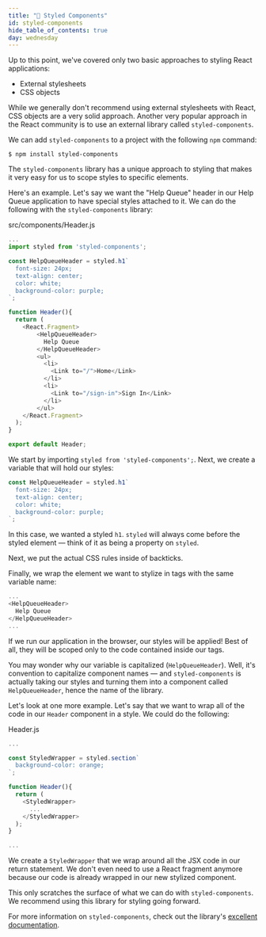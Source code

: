 ```yaml
---
title: "📓 Styled Components"
id: styled-components
hide_table_of_contents: true
day: wednesday
---
```


Up to this point, we've covered only two basic approaches to styling React applications:

* External stylesheets
* CSS objects

While we generally don't recommend using external stylesheets with React, CSS objects are a very solid approach. Another very popular approach in the React community is to use an external library called `styled-components`.

We can add `styled-components` to a project with the following `npm` command:

```
$ npm install styled-components
```

The `styled-components` library has a unique approach to styling that makes it very easy for us to scope styles to specific elements.

Here's an example. Let's say we want the "Help Queue" header in our Help Queue application to have special styles attached to it. We can do the following with the `styled-components` library:

<div class="filename">src/components/Header.js</div>

```js
...
import styled from 'styled-components';

const HelpQueueHeader = styled.h1`
  font-size: 24px;
  text-align: center;
  color: white;
  background-color: purple;
`;

function Header(){
  return (
    <React.Fragment>
        <HelpQueueHeader>
          Help Queue
        </HelpQueueHeader>
        <ul>
          <li>
            <Link to="/">Home</Link>
          </li>
          <li>
            <Link to="/sign-in">Sign In</Link>
          </li>
        </ul>
    </React.Fragment>
  );
}

export default Header;
```

We start by importing `styled from 'styled-components';`. Next, we create a variable that will hold our styles:

```js
const HelpQueueHeader = styled.h1`
  font-size: 24px;
  text-align: center;
  color: white;
  background-color: purple;
`;
```

In this case, we wanted a styled `h1`. `styled` will always come before the styled element — think of it as being a property on `styled`.

Next, we put the actual CSS rules inside of backticks.

Finally, we wrap the element we want to stylize in tags with the same variable name:

```js
...
<HelpQueueHeader>
  Help Queue
</HelpQueueHeader>
...
```

If we run our application in the browser, our styles will be applied! Best of all, they will be scoped only to the code contained inside our tags.

You may wonder why our variable is capitalized (`HelpQueueHeader`). Well, it's convention to capitalize component names — and `styled-components` is actually taking our styles and turning them into a component called `HelpQueueHeader`, hence the name of the library.

Let's look at one more example. Let's say that we want to wrap all of the code in our `Header` component in a style. We could do the following:

<div class="filename">Header.js</div>

```js
...

const StyledWrapper = styled.section`
  background-color: orange;
`;

function Header(){
  return (
    <StyledWrapper>
      ...
    </StyledWrapper>
  );
}

...
```

We create a `StyledWrapper` that we wrap around all the JSX code in our return statement. We don't even need to use a React fragment anymore because our code is already wrapped in our new stylized component.

This only scratches the surface of what we can do with `styled-components`. We recommend using this library for styling going forward.

For more information on `styled-components`, check out the library's [excellent documentation](https://styled-components.com/docs).
